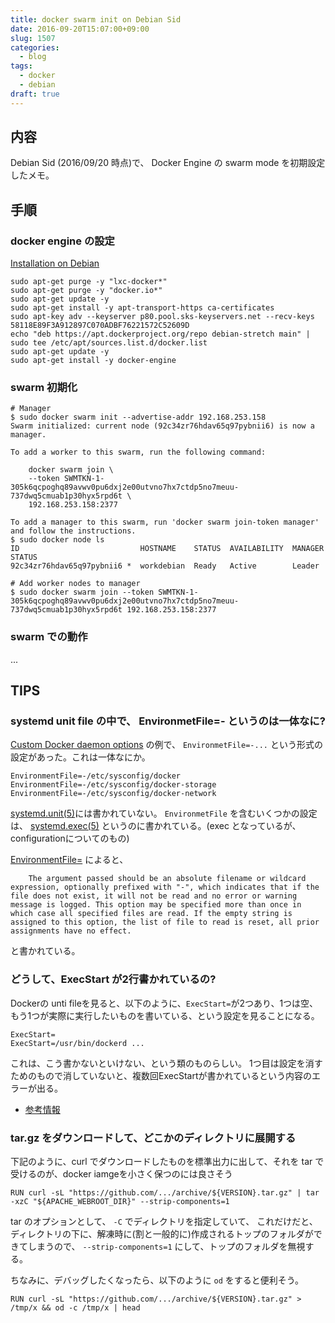 ```yaml
---
title: docker swarm init on Debian Sid
date: 2016-09-20T15:07:00+09:00
slug: 1507
categories:
  - blog
tags:
  - docker
  - debian
draft: true
---
```



## 内容
Debian Sid (2016/09/20 時点)で、 Docker Engine の swarm mode を初期設定したメモ。

## 手順

### docker engine の設定

[Installation on Debian](https://docs.docker.com/engine/installation/linux/debian/#/debian-wheezy-stable-7-x-64-bit)

```
sudo apt-get purge -y "lxc-docker*"
sudo apt-get purge -y "docker.io*"
sudo apt-get update -y
sudo apt-get install -y apt-transport-https ca-certificates
sudo apt-key adv --keyserver p80.pool.sks-keyservers.net --recv-keys 58118E89F3A912897C070ADBF76221572C52609D
echo "deb https://apt.dockerproject.org/repo debian-stretch main" | sudo tee /etc/apt/sources.list.d/docker.list
sudo apt-get update -y
sudo apt-get install -y docker-engine
```

### swarm 初期化

```
# Manager
$ sudo docker swarm init --advertise-addr 192.168.253.158
Swarm initialized: current node (92c34zr76hdav65q97pybnii6) is now a manager.

To add a worker to this swarm, run the following command:

    docker swarm join \
    --token SWMTKN-1-305k6qcpoghq89avwv0pu6dxj2e00utvno7hx7ctdp5no7meuu-737dwq5cmuab1p30hyx5rpd6t \
    192.168.253.158:2377

To add a manager to this swarm, run 'docker swarm join-token manager' and follow the instructions.
$ sudo docker node ls
ID                           HOSTNAME    STATUS  AVAILABILITY  MANAGER STATUS
92c34zr76hdav65q97pybnii6 *  workdebian  Ready   Active        Leader
```

```
# Add worker nodes to manager
$ sudo docker swarm join --token SWMTKN-1-305k6qcpoghq89avwv0pu6dxj2e00utvno7hx7ctdp5no7meuu-737dwq5cmuab1p30hyx5rpd6t 192.168.253.158:2377
```

### swarm での動作

...

## TIPS

### systemd unit file の中で、 EnvironmetFile=- というのは一体なに?

[Custom Docker daemon options](https://docs.docker.com/engine/admin/systemd/) の例で、 `EnvironmetFile=-...` という形式の設定があった。これは一体なにか。
```
EnvironmentFile=-/etc/sysconfig/docker
EnvironmentFile=-/etc/sysconfig/docker-storage
EnvironmentFile=-/etc/sysconfig/docker-network
```

[systemd.unit(5)](https://www.freedesktop.org/software/systemd/man/systemd.unit.html)には書かれていない。
`EnvironmetFile` を含むいくつかの設定は、 [systemd.exec(5)](https://www.freedesktop.org/software/systemd/man/systemd.exec.html) というのに書かれている。(exec となっているが、 configurationについてのもの)

[EnvironmentFile=](https://www.freedesktop.org/software/systemd/man/systemd.exec.html#EnvironmentFile=) によると、
```
    The argument passed should be an absolute filename or wildcard expression, optionally prefixed with "-", which indicates that if the file does not exist, it will not be read and no error or warning message is logged. This option may be specified more than once in which case all specified files are read. If the empty string is assigned to this option, the list of file to read is reset, all prior assignments have no effect.
```
と書かれている。

### どうして、ExecStart が2行書かれているの?

Dockerの unti fileを見ると、以下のように、`ExecStart=`が2つあり、1つは空、もう1つが実際に実行したいものを書いている、という設定を見ることになる。
```
ExecStart=
ExecStart=/usr/bin/dockerd ...
```

これは、こう書かないといけない、という類のものらしい。
1つ目は設定を消すためのもので消していないと、複数回ExecStartが書かれているという内容のエラーが出る。

* [参考情報](https://github.com/docker/docker/issues/14491)

### tar.gz をダウンロードして、どこかのディレクトリに展開する

下記のように、curl でダウンロードしたものを標準出力に出して、それを tar で受けるのが、docker iamgeを小さく保つのには良さそう
```
RUN curl -sL "https://github.com/.../archive/${VERSION}.tar.gz" | tar -xzC "${APACHE_WEBROOT_DIR}" --strip-components=1
```

tar のオプションとして、 `-C` でディレクトリを指定していて、 これだけだと、ディレクトリの下に、解凍時に(割と一般的に)作成されるトップのフォルダができてしまうので、
`--strip-components=1` にして、トップのフォルダを無視する。

ちなみに、デバッグしたくなったら、以下のように `od` をすると便利そう。
```
RUN curl -sL "https://github.com/.../archive/${VERSION}.tar.gz" > /tmp/x && od -c /tmp/x | head
```

